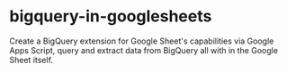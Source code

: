 # bigquery-in-googlesheets
Create a BigQuery extension for Google Sheet's capabilities via Google Apps Script, query and extract data from BigQuery all with in the Google Sheet itself.
